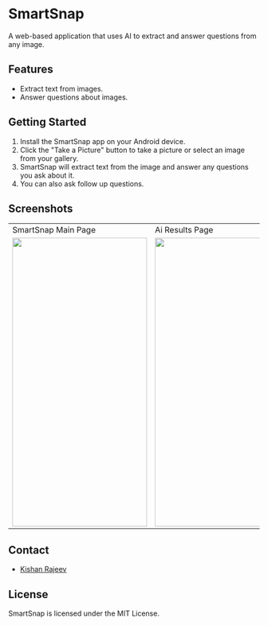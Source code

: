 # SmartSnap

A web-based application that uses AI to extract and answer questions from any image.

## Features

* Extract text from images.
* Answer questions about images.

## Getting Started

1. Install the SmartSnap app on your Android device.
2. Click the "Take a Picture" button to take a picture or select an image from your gallery.
3. SmartSnap will extract text from the image and answer any questions you ask about it.
4. You can also ask follow up questions.

## Screenshots

<table>
  <tr>
    <td>SmartSnap Main Page</td>
     <td>Ai Results Page</td>
  </tr>
  <tr>
    <td><img src="https://user-images.githubusercontent.com/125786083/225181761-9e16e9ca-3006-4a16-be2d-accbbc9495b5.jpg" width=270 height=580></td>
    <td><img src="https://user-images.githubusercontent.com/125786083/225181697-70ac7fbb-dfb9-4d5c-add8-025d7cd142bb.jpg" width=270 height=580></td>
  </tr>
 </table>


## Contact

* [Kishan Rajeev](https://kishan.knowledgeplatter.com/)

## License

SmartSnap is licensed under the MIT License.
